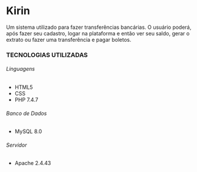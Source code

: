 # Kirin
Um sistema utilizado para fazer transferências bancárias. O usuário poderá, após fazer seu cadastro, logar na plataforma e então ver seu saldo, gerar o extrato ou fazer uma transferência e pagar boletos.

### TECNOLOGIAS UTILIZADAS
###### Linguagens
- HTML5
- CSS
- PHP 7.4.7
###### Banco de Dados
- MySQL 8.0
###### Servidor
- Apache 2.4.43
